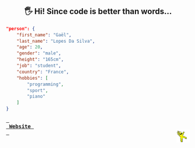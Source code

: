 <!--- last build: 2023-11-04 01:08:06.168154--->
<h2 align="center">🖐️ Hi! Since code is better than words...</h2>

~~~json
"person": {
    "first_name": "Gaël",
    "last_name": "Lopes Da Silva",
    "age": 20,
    "gender": "male",
    "height": "165cm",
    "job": "student",
    "country": "France",
    "hobbies": [
        "programming",
        "sport",
        "piano"
    ]
}
~~~

**[<kbd> <br> Website <br> </kbd>][Website]**
<img align="right" style="width:37px;" title="This is the yellow dancing man. Don't question him." alt="Too bad. He gone..." src="./img/yellow_man.gif">

[Website]: https://gael-lopes-da-silva.github.io/MyPortfolio/
